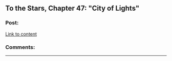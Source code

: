 ## To the Stars, Chapter 47: "City of Lights"

### Post:

[Link to content](https://www.fanfiction.net/s/7406866/47/To-the-Stars)

### Comments:

---

